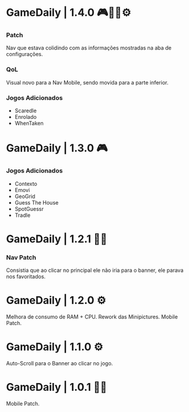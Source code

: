 # GameDaily | 1.4.0 🎮🧑‍🔧⚙️


### Patch

Nav que estava colidindo com as informações mostradas na aba de configurações.

### QoL

Visual novo para a Nav Mobile, sendo movida para a parte inferior.

### Jogos Adicionados
- Scaredle
- Enrolado
- WhenTaken



# GameDaily | 1.3.0 🎮 

### Jogos Adicionados 
- Contexto 
- Emovi 
- GeoGrid 
- Guess The House 
- SpotGuessr 
- Tradle 

# GameDaily | 1.2.1 🧑‍🔧 

### Nav Patch 

Consistia que ao clicar no principal ele não iria para o banner, ele parava nos favoritados. 

# GameDaily | 1.2.0 ⚙️ 

Melhora de consumo de RAM + CPU. 
Rework das Minipictures. 
Mobile Patch. 

# GameDaily | 1.1.0 ⚙️ 

Auto-Scroll para o Banner ao clicar no jogo. 

# GameDaily | 1.0.1 🧑‍🔧 

Mobile Patch.